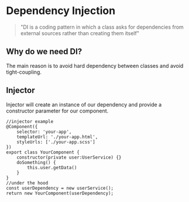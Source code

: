 # Dependency Injection
> "DI is a coding pattern in which a class asks for dependencies from external sources rather than creating them itself"

## Why do we need DI?
The main reason is to avoid hard dependency between classes and avoid tight-coupling.

## Injector
Injector will create an instance of our dependency and provide a constructor parameter for our component.

    //injector example
    @Component({
	    selector: 'your-app',
	    templateUrl: './your-app.html',
	    styleUrls: ['./your-app.scss']
    })
    export class YourComponent {
	    constructor(private user:UserService) {}
	    doSomething() {
		    this.user.getData()
		}
	}
	//under the hood
	const userDependency = new userService();
	return new YourComponent(userDependency);
